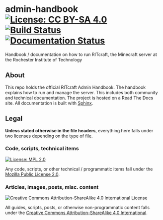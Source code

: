 admin-handbook  [![License: CC BY-SA 4.0](https://img.shields.io/badge/License-CC%20BY--SA%204.0-lightgrey.svg)](https://creativecommons.org/licenses/by-sa/4.0/) [![Build Status](https://travis-ci.org/RITcraft/admin-handbook.svg?branch=master)](https://travis-ci.org/RITcraft/admin-handbook) [![Documentation Status](https://readthedocs.org/projects/ritcraft-handbook/badge/?version=latest)](http://ritcraft-handbook.readthedocs.io/en/latest/?badge=latest)
==============

Handbook / documentation on how to run RITcraft, the Minecraft server at the
Rochester Institute of Technology


## About

This repo holds the official RITcraft Admin Handbook. The handbook explains how
to run and manage the server. This includes both community and technical
documentation. The project is hosted on a Read The Docs site. All documentation
is built with [Sphinx](http://www.sphinx-doc.org/en/stable/).


## Legal

**Unless stated otherwise in the file headers**, everything here falls under
two licenses depending on the type of file.

### Code, scripts, technical items

[![License: MPL 2.0](https://img.shields.io/badge/License-MPL%202.0-brightgreen.svg)](https://opensource.org/licenses/MPL-2.0)

Any code, scripts, or other technical / programmatic items fall under the
[Mozilla Public License 2.0](https://www.mozilla.org/en-US/MPL/).

### Articles, images, posts, misc. content

![Creative Commons Attribution-ShareAlike 4.0 International License](https://i.creativecommons.org/l/by-sa/4.0/88x31.png)

All guides, scripts, posts, or otherwise non-programmatic content falls under
the [Creative Commons Attribution-ShareAlike 4.0 International](https://creativecommons.org/licenses/by-sa/4.0/).
